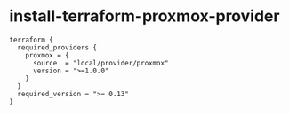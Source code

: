 # install-terraform-proxmox-provider

```
terraform {
  required_providers {
    proxmox = {
      source  = "local/provider/proxmox"
      version = ">=1.0.0"
    }
  }
  required_version = ">= 0.13"
}
```
